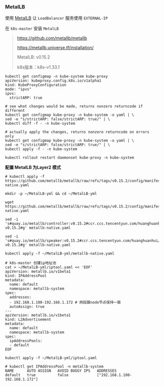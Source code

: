 ### MetalLB

使用 [MetalLB](https://metallb.universe.tf/installation/) 让 `LoadBalancer` 服务使用 `EXTERNAL-IP`

在 `k8s-master` 安装 `MetalLB`

> https://github.com/metallb/metallb
>
> https://metallb.universe.tf/installation/
>
>MetalLB: v0.15.2
>
>k8s版本：k8s-v1.33.1

```shell
kubectl get configmap -n kube-system kube-proxy
apiVersion: kubeproxy.config.k8s.io/v1alpha1
kind: KubeProxyConfiguration
mode: "ipvs"
ipvs:
  strictARP: true
```

```shell
# see what changes would be made, returns nonzero returncode if different
kubectl get configmap kube-proxy -n kube-system -o yaml | \
sed -e "s/strictARP: false/strictARP: true/" | \
kubectl diff -f - -n kube-system

# actually apply the changes, returns nonzero returncode on errors only
kubectl get configmap kube-proxy -n kube-system -o yaml | \
sed -e "s/strictARP: false/strictARP: true/" | \
kubectl apply -f - -n kube-system
```

```shell
kubectl rollout restart daemonset kube-proxy -n kube-system
```

**配置 MetalLB 为Layer2 模式**

```shell
# kubectl apply -f https://github.com/metallb/metallb/raw/refs/tags/v0.15.2/config/manifests/metallb-native.yaml

mkdir -p ~/MetalLB-yml && cd ~/MetalLB-yml

wget https://github.com/metallb/metallb/raw/refs/tags/v0.15.2/config/manifests/metallb-native.yaml

sed -i 's#quay.io/metallb/controller:v0.15.2#ccr.ccs.tencentyun.com/huanghuanhui/metallb:controller-v0.15.2#g' metallb-native.yaml

sed -i 's#quay.io/metallb/speaker:v0.15.2#ccr.ccs.tencentyun.com/huanghuanhui/metallb:speaker-v0.15.2#g' metallb-native.yaml

kubectl apply -f ~/MetalLB-yml/metallb-native.yaml
```

```shell
# k8s-master 创建ip地址池
cat > ~/MetalLB-yml/iptool.yaml << 'EOF'
apiVersion: metallb.io/v1beta1
kind: IPAddressPool
metadata:
  name: default
  namespace: metallb-system
spec:
  addresses:
  - 192.168.1.100-192.168.1.172 # 网段跟node节点保持一致
  autoAssign: true
---
apiVersion: metallb.io/v1beta1
kind: L2Advertisement
metadata:
  name: default
  namespace: metallb-system
spec:
  ipAddressPools:
  - default
EOF

kubectl apply -f ~/MetalLB-yml/iptool.yaml
```

```shell
# kubectl get IPAddressPool -n metallb-system
NAME      AUTO ASSIGN   AVOID BUGGY IPS   ADDRESSES
default   true          false             ["192.168.1.100-192.168.1.172"]
```

```111
